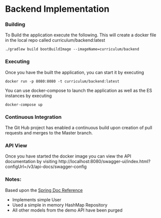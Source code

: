 # Backend Implementation

### Building

To Build the application execute the following. This will create a docker file in the local repo called curriculum/backend:latest 
```shell script
./gradlew build bootBuildImage --imageName=curriculum/backend
```

### Executing

Once you have the built the application, you can start it by executing
```shell script
docker run -p 8080:8080 -t curriculum/backend:latest
``` 

You can use docker-compose to launch the application as well as the ES instances by executing
```shell script
docker-compose up
``` 

### Continuous Integration
The Git Hub project has enabled a continuous build upon creation of pull requests and merges to the Master branch.

### API View
Once you have started the docker image you can view the API documentation by visiting http://localhost:8080/swagger-ui/index.html?configUrl=/v3/api-docs/swagger-config

### Notes:
Based upon the [Spring Doc Reference](https://github.com/springdoc/springdoc-openapi-demos/tree/master/springdoc-openapi-spring-boot-2-webmvc)


* Implements simple User
* Used a simple in memory HashMap Repository
* All other models from the demo API have been purged

